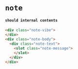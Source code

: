# `note`

#### `should internal contents`

```html
<div class="note-vibe">
</div>
<div class="note-body">
  <div class="note-text">
    <slot class="note-message">
    </slot>
  </div>
</div>

```

